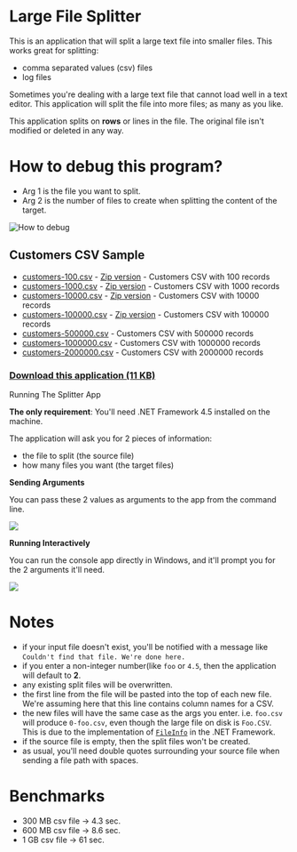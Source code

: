 # Large File Splitter

This is an application that will split a large text file into smaller files. This works great for splitting:

- comma separated values (csv) files
- log files

Sometimes you're dealing with a large text file that cannot load well in a text editor. This application will split the file into more files; as many as you like.

This application splits on **rows** or lines in the file. The original file isn't modified or deleted in any way.
 
# How to debug this program?

+ Arg 1 is the file you want to split.
+ Arg 2 is the number of files to create when splitting the content of the target.

![How to debug](https://github.com/user-attachments/assets/85315a19-672a-4b99-9d0e-9c9712551acb)

## Customers CSV Sample

- [customers-100.csv](https://drive.google.com/uc?id=1zO8ekHWx9U7mrbx_0Hoxxu6od7uxJqWw&export=download) - [Zip version](https://drive.google.com/uc?id=1yyL20BNKv3PxJRJVjJ_2Q-HidvIUis45&export=download) - Customers CSV with 100 records
- [customers-1000.csv](https://drive.google.com/uc?id=1OT84-j5J5z2tHoUvikJtoJFInWmlyYzY&export=download) - [Zip version](https://drive.google.com/uc?id=17CIha7N1jOJWFd3G-CdlA5JplCnGj67x&export=download) - Customers CSV with 1000 records
- [customers-10000.csv](https://drive.google.com/uc?id=1x2IdSNcHGLmot9i1h90gwMJr5lULC2QV&export=download) - [Zip version](https://drive.google.com/uc?id=1peI5sBNUVN_Q7qhgZwwCEejpMR1NjOwd&export=download) - Customers CSV with 10000 records
- [customers-100000.csv](https://drive.google.com/uc?id=1N1xoxgcw2K3d-49tlchXAWw4wuxLj7EV&export=download) - [Zip version](https://drive.google.com/uc?id=1ZCVi_08A8W0f6q-2sVHDPyGzC0S7o4r4&export=download) - Customers CSV with 100000 records
- [customers-500000.csv](https://drive.google.com/uc?id=1f_lRSEobcCqoigHnc9mzli8fbK18loQm&export=download) - Customers CSV with 500000 records
- [customers-1000000.csv](https://drive.google.com/uc?id=16WH96smhIT0KK0ZVJRpjymLa_XDhKOoD&export=download) - Customers CSV with 1000000 records
- [customers-2000000.csv](https://drive.google.com/uc?id=1IXQDp8Um3d-o7ysZLxkDyuvFj9gtlxqz&export=download) - Customers CSV with 2000000 records

### [Download this application (11 KB)](https://github.com/philoushka/LargeFileSplitter/releases/download/v1.1/LargeFileSplitter.exe) ###
 
Running The Splitter App

**The only requirement**: You'll need .NET Framework 4.5 installed on the machine.

The application will ask you for 2 pieces of information:

- the file to split (the source file)
- how many files you want (the target files)

**Sending Arguments**

You can pass these 2 values as arguments to the app from the command line.

![](readme/cli.png)

**Running Interactively**

You can run the console app directly in Windows, and it'll prompt you for the 2 arguments it'll need.

![](readme/console.png)

# Notes

- if your input file doesn't exist, you'll be notified with a message like `Couldn't find that file. We're done here.`
- if you enter a non-integer number(like `foo` or `4.5`, then the application will default to **2**.
- any existing split files will be overwritten.
- the first line from the file will be pasted into the top of each new file. We're assuming here that this line contains column names for a CSV.
- the new files will have the same case as the args you enter. i.e. `foo.csv` will produce `0-foo.csv`, even though the large file on disk is `Foo.CSV`. This is due to the implementation of [`FileInfo`](http://msdn.microsoft.com/en-us/library/system.io.fileinfo.aspx) in the .NET Framework.
- if the source file is empty, then the split files won't be created.
- as usual, you'll need double quotes surrounding your source file when sending a file path with spaces.

# Benchmarks

- 300 MB csv file -> 4.3 sec.
- 600 MB csv file -> 8.6 sec.
- 1 GB csv file -> 61 sec.
